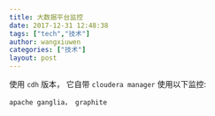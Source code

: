 ```yaml
---
title: 大数据平台监控
date: 2017-12-31 12:48:38
tags: ["tech","技术"]
author: wangxiuwen
categories: ["技术"]
layout: post
---
```


使用 `cdh` 版本， 它自带 `cloudera manager` 
使用以下监控:
```
apache ganglia， graphite
```